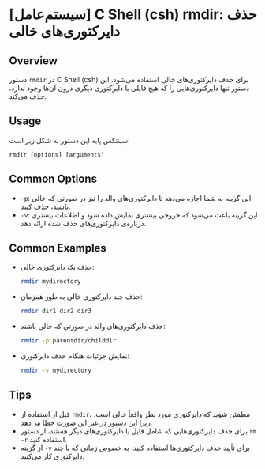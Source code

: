# [سیستم‌عامل] C Shell (csh) rmdir: حذف دایرکتوری‌های خالی

## Overview
دستور `rmdir` در C Shell (csh) برای حذف دایرکتوری‌های خالی استفاده می‌شود. این دستور تنها دایرکتوری‌هایی را که هیچ فایلی یا دایرکتوری دیگری درون آن‌ها وجود ندارد، حذف می‌کند.

## Usage
سینتکس پایه این دستور به شکل زیر است:

```
rmdir [options] [arguments]
```

## Common Options
- `-p`: این گزینه به شما اجازه می‌دهد تا دایرکتوری‌های والد را نیز در صورتی که خالی باشند، حذف کنید.
- `-v`: این گزینه باعث می‌شود که خروجی بیشتری نمایش داده شود و اطلاعات بیشتری درباره‌ی دایرکتوری‌های حذف شده ارائه دهد.

## Common Examples
- حذف یک دایرکتوری خالی:
  ```bash
  rmdir mydirectory
  ```

- حذف چند دایرکتوری خالی به طور همزمان:
  ```bash
  rmdir dir1 dir2 dir3
  ```

- حذف دایرکتوری‌های والد در صورتی که خالی باشند:
  ```bash
  rmdir -p parentdir/childdir
  ```

- نمایش جزئیات هنگام حذف دایرکتوری:
  ```bash
  rmdir -v mydirectory
  ```

## Tips
- قبل از استفاده از `rmdir`، مطمئن شوید که دایرکتوری مورد نظر واقعاً خالی است، زیرا این دستور در غیر این صورت خطا می‌دهد.
- برای حذف دایرکتوری‌هایی که شامل فایل یا دایرکتوری‌های دیگر هستند، از دستور `rm -r` استفاده کنید.
- از گزینه `-v` برای تأیید حذف دایرکتوری‌ها استفاده کنید، به خصوص زمانی که با چند دایرکتوری کار می‌کنید.
